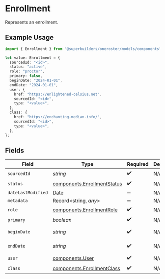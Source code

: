 # Enrollment

Represents an enrollment.

## Example Usage

```typescript
import { Enrollment } from "@superbuilders/oneroster/models/components";

let value: Enrollment = {
  sourcedId: "<id>",
  status: "active",
  role: "proctor",
  primary: false,
  beginDate: "2024-01-01",
  endDate: "2024-01-01",
  user: {
    href: "https://enlightened-celsius.net",
    sourcedId: "<id>",
    type: "<value>",
  },
  class: {
    href: "https://enchanting-median.info/",
    sourcedId: "<id>",
    type: "<value>",
  },
};
```

## Fields

| Field                                                                                         | Type                                                                                          | Required                                                                                      | Description                                                                                   | Example                                                                                       |
| --------------------------------------------------------------------------------------------- | --------------------------------------------------------------------------------------------- | --------------------------------------------------------------------------------------------- | --------------------------------------------------------------------------------------------- | --------------------------------------------------------------------------------------------- |
| `sourcedId`                                                                                   | *string*                                                                                      | :heavy_check_mark:                                                                            | N/A                                                                                           |                                                                                               |
| `status`                                                                                      | [components.EnrollmentStatus](../../models/components/enrollmentstatus.md)                    | :heavy_check_mark:                                                                            | N/A                                                                                           |                                                                                               |
| `dateLastModified`                                                                            | [Date](https://developer.mozilla.org/en-US/docs/Web/JavaScript/Reference/Global_Objects/Date) | :heavy_minus_sign:                                                                            | N/A                                                                                           |                                                                                               |
| `metadata`                                                                                    | Record<string, *any*>                                                                         | :heavy_minus_sign:                                                                            | N/A                                                                                           |                                                                                               |
| `role`                                                                                        | [components.EnrollmentRole](../../models/components/enrollmentrole.md)                        | :heavy_check_mark:                                                                            | N/A                                                                                           |                                                                                               |
| `primary`                                                                                     | *boolean*                                                                                     | :heavy_check_mark:                                                                            | N/A                                                                                           |                                                                                               |
| `beginDate`                                                                                   | *string*                                                                                      | :heavy_check_mark:                                                                            | N/A                                                                                           | 2024-01-01                                                                                    |
| `endDate`                                                                                     | *string*                                                                                      | :heavy_check_mark:                                                                            | N/A                                                                                           | 2024-01-01                                                                                    |
| `user`                                                                                        | [components.User](../../models/components/user.md)                                            | :heavy_check_mark:                                                                            | N/A                                                                                           |                                                                                               |
| `class`                                                                                       | [components.EnrollmentClass](../../models/components/enrollmentclass.md)                      | :heavy_check_mark:                                                                            | N/A                                                                                           |                                                                                               |